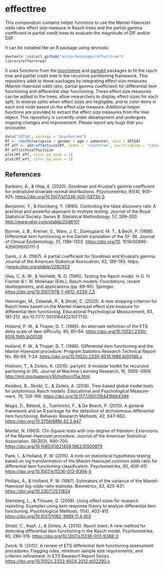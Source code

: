 # effecttree

This compendium contains helper functions to use the Mantel-Haenszel odds ratio effect size measure in Rasch trees and the partial gamma coefficient in partial credit trees to evaluate the magnitude of DIF and/or DSF.

It can be installed like an R package using devtools: 
``` r
devtools::install_github("mirka-henninger/effecttree")
library(effecttree)
```

It uses functions from the [psychotree](https://github.com/cran/psychotree/) and [partykit](https://github.com/cran/partykit) packages to fit the rasch tree and partial credit tree in the recursive partitioning framework. This repository adds to these packages by integrating effect size measures (Mantel-Haenszel odds ratio, partial gamma coefficient) for differential item functioning and differential step functioning. These effect size measures can be added to the trees, allow researchers to display effect sizes for each split, to reverse splits when effect sizes are negligible, and to color items in each end node based on the effect size measure. Additional helper functions are provided to extract the effect size measures from the tree object. This repository is currently under development and undergoes ongoing changes and improvement. Please report any bugs that you encounter. 

``` r
data("SPISA", package = "psychotree")
RT <- raschtree(spisa ~ gender + age + semester, data = SPISA)
RT_eff <- add_effectsize(RT, model = 'raschtree', purification = "iterative", p.adj = "fdr", reverse_splits = FALSE)
RT_eff$info$effectsize
plot(RT_eff, color_by_node = 1)
plot(RT_eff, color_by_node = 3)
```

## References
Barbiero, A., & Hitaj, A. (2020). Goodman and Kruskal’s gamma coefficient for ordinalized bivariate normal distributions. Psychometrika, 85(4), 905–925. https://doi.org/10.1007/s11336-020-09730-5

Benjamini, Y., & Hochberg, Y. (1995). Controlling the false discovery rate: A practical and powerful approach to multiple testing. Journal of the Royal Statistical Society. Series B: Statistical Methodology, 57, 289–300. http://www.jstor.com/stable/2346101

Bjorner, J. B., Kreiner, S., Ware, J. E., Damsgaard, M. T., & Bech, P. (1998). Differential item functioning in the Danish translation of the SF-36. Journal of Clinical Epidemiology, 51, 1189–1202. https://doi.org/10. 1016/S0895-4356(98)00111-5

Davis, J. A. (1967). A partial coefficient for Goodman and Kruskal’s gamma. Journal of the American Statistical Association, 62, 189–193. https: //www.jstor.org/stable/2282922

Glas, C. A. W., & Verhelst, N. D. (1995). Testing the Rasch model. In G. H. Fischer & I. W. Molenaar (Eds.), Rasch models: Foundations, recent developments, and applications (pp. 69–95). Springer. https://doi.org/10.1007/978-1-4612-4230-7_5

Henninger, M., Debelak, R., & Strobl, C. (2023). A new stopping criterion for Rasch trees based on the Mantel-Haenszel effect size measure for differential item functioning. Educational Psychological Measurement, 83, 181-212. doi:10.1177/ 00131644221077135.

Holland, P. W., & Thayer, D. T. (1985). An alternate definition of the ETS delta scale of item difficulty. 85, 85–64. https://doi.org/10.1002/j.2330-8516.1985.tb00128

Holland, P. W., & Thayer, D. T. (1986). Differential item functioning and the Mantel-Haenszel procedure. Program Statistics Research Technical Report No. 86-69, 1–24. https://doi.org/10.1002/j.2330-8516.1986.tb00186.x

Hothorn, T., & Zeileis, A. (2015). partykit: A modular toolkit for recursive partioning in {R}. Journal of Machine Learning Research, 16, 3905–3909. http://jmlr.org/papers/v16/hothorn15a.html

Komboz, B., Strobl, C., & Zeileis, A. (2018). Tree-based global model tests for polytomous Rasch models. Educational and Psychological Measure- ment, 78, 128–166. https://doi.org/10.1177/0013164416664394

Magis, D., Béland, S., Tuerlinckx, F., & De Boeck, P. (2010). A general framework and an R package for the detection of dichotomous differential item functioning. Behavior Research Methods, 42, 847–862. https://doi.org/10.3758/BRM.42.3.847

Mantel, N. (1963). Chi-Square tests with one degree of freedom: Extensions of the Mantel-Haenszel procedure. Journal of the American Statistical Association, 58(303), 690–700. https://doi.org/10.1080/01621459.1963.10500879

Paek, I., & Holland, P. W. (2015). A note on statistiscal hypothesis testing based on log transformation of the Mantel-Haenszel common odds ratio for differential item functioning classification. Psychometrika, 80, 406–411. https://doi.org/10.1007/s11336-013-9394-5

Phillips, A., & Holland, P. W. (1987). Estimators of the variance of the Mantel-Haenszel log-odds-ratio estimate. Biometrics, 43, 425–431. https://doi.org/10.2307/2531824

Steinberg, L., & Thissen, D. (2006). Using effect sizes for research reporting: Examples using item response theory to analyze differential item functioning. Psychological Methods, 11(4), 402–415. https://doi.org/10.1037/1082-989X.11.4.402

Strobl, C., Kopf, J., & Zeileis, A. (2015). Rasch trees: A new method for detecting differential item functioning in the Rasch model. Psychometrika, 80, 289–316. https://doi.org/10.1007/s11336-013-9388-3

Zwick, R. (2012). A review of ETS differential item functioning assessment procedures: Flagging rules, minimum sample size requirements, and criterion refinement. In ETS Research Report Series. https://doi.org/10.1002/j.2333-8504.2012.tb02290.x
